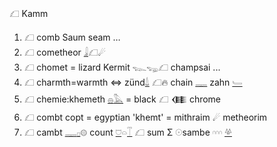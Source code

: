 𓆎 Kamm  
1. 𓆎 comb Saum seam …  
2. 𓆎 cometheor [𓇍](𓇍)𓆎☄  
3. 𓆎 chomet = lizard Kermit 𓆊𓆌𓆎 champsai ...  
4. 𓆎 charmth=warmth  ⇔ zünd[𓍑](𓍑) 𓆎🔥  chain [𓊃](𓊃) zahn [𓄑](𓄑)  
5. 𓆎 chemie:khemeth [𓐍](𓐍)[𓅓](𓅓) = black 𓆎 𒈪 chrome  
6. 𓆎 combt copt = egyptian 'khemt' = mithraim ☄ metheorim  
7. 𓆎 cambt [𓊃](𓊃)[𓊪](𓊪)𓊗 count  [𓈞](𓈞)𓏏[𓄰](𓄰) 𓆎 sum Σ 𓇳sambe 𓎆𓎆𓎆 [𓋬](𓋬)